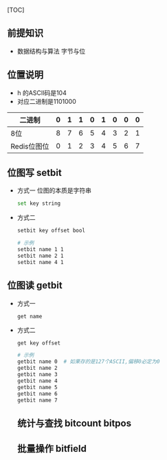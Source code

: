 [TOC]

## 前提知识

- 数据结构与算法 字节与位



## 位置说明

- h 的ASCII码是104
- 对应二进制是1101000

| **二进制**  | **0** | **1** | **1** | **0** | **1** | **0** | **0** | **0** |
| ----------- | ----- | ----- | ----- | ----- | ----- | ----- | ----- | ----- |
| 8位         | 8     | 7     | 6     | 5     | 4     | 3     | 2     | 1     |
| Redis位图位 | 0     | 1     | 2     | 3     | 4     | 5     | 6     | 7     |

## 位图写 setbit

- 方式一 位图的本质是字符串

  ```bash
  set key string
  ```

- 方式二

  ```bash
  setbit key offset bool
  
  # 示例
  setbit name 1 1
  setbit name 2 1
  setbit name 4 1
  ```

## 位图读 getbit

- 方式一

  ```
  get name
  ```

- 方式二

  ```bash
  get key offset
  
  # 示例
  getbit name 0  # 如果存的是127个ASCII,偏移0必定为0
  getbit name 2
  getbit name 3
  getbit name 4
  getbit name 5
  getbit name 6
  getbit name 7
  ```

  ## 统计与查找 bitcount bitpos

  ## 批量操作 bitfield

  